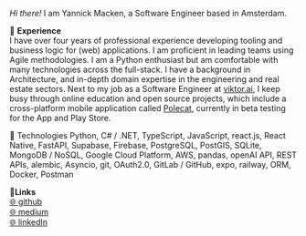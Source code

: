 *Hi there!* I am Yannick Macken, a Software Engineer based in Amsterdam.

🌟 **Experience**\
I have over four years of professional experience developing tooling and business logic for (web) applications. I am proficient in leading teams using Agile methodologies. I am a Python enthusiast but am comfortable with many technologies across the full-stack. I have a background in Architecture, and in-depth domain expertise in the engineering and real estate sectors. Next to my job as a Software Engineer at [viktor.ai](https://www.viktor.ai/), I keep busy through online education and open source projects, which include a cross-platform mobile application called [Polecat](https://github.com/polecat-app/polecat-light), currently in beta testing for the App and Play Store.

🦾 Technologies
Python, C# / .NET, TypeScript, JavaScript, react.js, React Native, FastAPI, Supabase, Firebase, PostgreSQL, PostGIS, SQLite, MongoDB / NoSQL, Google Cloud Platform, AWS, pandas, openAI API, REST APIs, alembic, Asyncio, git, OAuth2.0, GitLab / GitHub, expo, railway, ORM, Docker, Postman

🔗**Links**\
[🌐 github](https://github.com/yannickmacken) \
[🌐 medium](https://medium.com/@yannickmacken) \
[🌐 linkedIn](https://www.linkedin.com/in/yannickmacken/)
